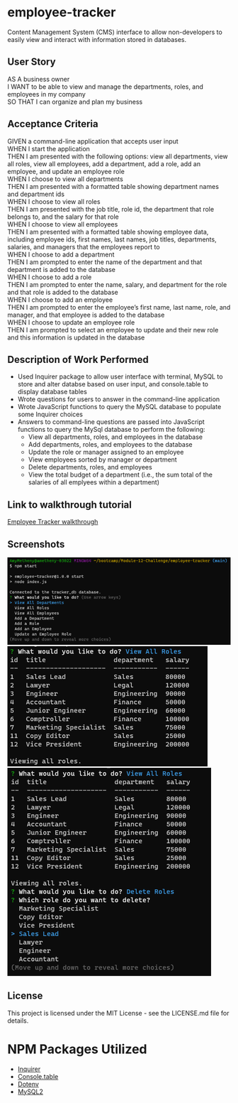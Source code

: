 # employee-tracker
Content Management System (CMS) interface to allow non-developers to easily view and interact with information stored in databases.

## User Story
AS A business owner  
I WANT to be able to view and manage the departments, roles, and employees in my company  
SO THAT I can organize and plan my business  

## Acceptance Criteria
GIVEN a command-line application that accepts user input  
WHEN I start the application  
THEN I am presented with the following options: view all departments, view all roles, view all employees, add a department, add a role, add an employee, and update an employee role  
WHEN I choose to view all departments  
THEN I am presented with a formatted table showing department names and department ids  
WHEN I choose to view all roles  
THEN I am presented with the job title, role id, the department that role belongs to, and the salary for that role  
WHEN I choose to view all employees  
THEN I am presented with a formatted table showing employee data, including employee ids, first names, last names, job titles, departments, salaries, and managers that the employees report to  
WHEN I choose to add a department  
THEN I am prompted to enter the name of the department and that department is added to the database  
WHEN I choose to add a role  
THEN I am prompted to enter the name, salary, and department for the role and that role is added to the database  
WHEN I choose to add an employee  
THEN I am prompted to enter the employee’s first name, last name, role, and manager, and that employee is added to the database  
WHEN I choose to update an employee role  
THEN I am prompted to select an employee to update and their new role and this information is updated in the database

## Description of Work Performed
* Used Inquirer package to allow user interface with terminal, MySQL to store and alter databse based on user input, and console.table to display database tables
* Wrote questions for users to answer in the command-line application
* Wrote JavaScript functions to query the MySQL database to populate some Inquirer choices
* Answers to command-line questions are passed into JavaScript functions to query the MySql database to perform the following:
  * View all departments, roles, and employees in the database
  * Add departments, roles, and employees to the database
  * Update the role or manager assigned to an employee
  * View employees sorted by manager or department
  * Delete departments, roles, and employees
  * View the total budget of a department (i.e., the sum total of the salaries of all emplyees within a department)

## Link to walkthrough tutorial
[Employee Tracker walkthrough](https://drive.google.com/file/d/19Dshv_0KhsN8zuM275AF9tV77LjjyLN_/view?usp=share_link)

## Screenshots
<img src="./assets/images/Screenshot1.png">
<img src="./assets/images/Screenshot2.png">
<img src="./assets/images/Screenshot3.png">

## License
This project is licensed under the MIT License - see the LICENSE.md file for details.

# NPM Packages Utilized
- [Inquirer](https://www.npmjs.com/package/inquirer)
- [Console.table](https://www.npmjs.com/package/console.table)
- [Dotenv](https://www.npmjs.com/package/dotenv)
- [MySQL2](https://www.npmjs.com/package/mysql2#installation)
